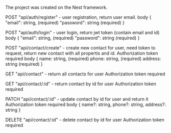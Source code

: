 The project was created on the Nest framework.

POST "api/auth/register" - user registration, return user email.
body {
  "email": string, (required)
  "password": string (required)
}

POST "api/auth/login" - user login, return jwt token (contain email and id)
body {
  "email": string, (required)
  "password": string (required)
}

POST "api/contact/create" - create new contact for user, need token to request, return new contact with all propertis and id.
Authorization token required
body {
  name: string, (required)
  phone: string, (required)
  address: string (required)
}

GET "api/contact" - return all contacts for user
Authorization token required

GET "api/contact/:id" - return contact by id for user
Authorization token required

PATCH "api/contact/:id" - update contact by id for user and return it
Authorization token required
body {
  name?: string,
  phone?: string,
  address?: string
}

DELETE "api/contact/:id" - delete contact by id for user
Authorization token required